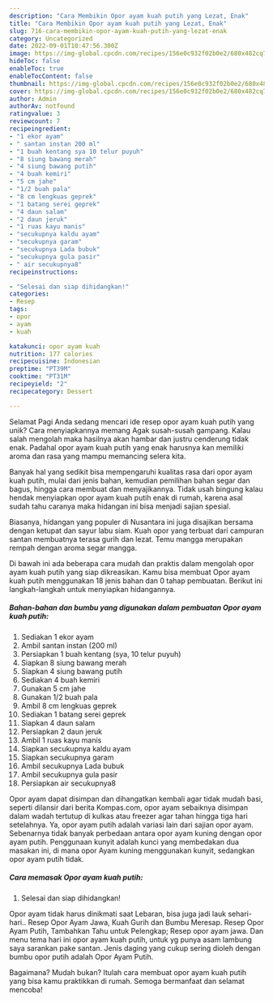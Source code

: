 ```yaml
---
description: "Cara Membikin Opor ayam kuah putih yang Lezat, Enak"
title: "Cara Membikin Opor ayam kuah putih yang Lezat, Enak"
slug: 716-cara-membikin-opor-ayam-kuah-putih-yang-lezat-enak
category: Uncategorized
date: 2022-09-01T10:47:56.300Z
image: https://img-global.cpcdn.com/recipes/156e0c932f02b0e2/680x482cq70/opor-ayam-kuah-putih-foto-resep-utama.jpg
hideToc: false
enableToc: true
enableTocContent: false
thumbnail: https://img-global.cpcdn.com/recipes/156e0c932f02b0e2/680x482cq70/opor-ayam-kuah-putih-foto-resep-utama.jpg
cover: https://img-global.cpcdn.com/recipes/156e0c932f02b0e2/680x482cq70/opor-ayam-kuah-putih-foto-resep-utama.jpg
author: Admin
authorAv: notfound
ratingvalue: 3
reviewcount: 7
recipeingredient:
- "1 ekor ayam"
- " santan instan 200 ml"
- "1 buah kentang sya 10 telur puyuh"
- "8 siung bawang merah"
- "4 siung bawang putih"
- "4 buah kemiri"
- "5 cm jahe"
- "1/2 buah pala"
- "8 cm lengkuas geprek"
- "1 batang serei geprek"
- "4 daun salam"
- "2 daun jeruk"
- "1 ruas kayu manis"
- "secukupnya kaldu ayam"
- "secukupnya garam"
- "secukupnya Lada bubuk"
- "secukupnya gula pasir"
- " air secukupnya8"
recipeinstructions:

- "Selesai dan siap dihidangkan!"
categories:
- Resep
tags:
- opor
- ayam
- kuah

katakunci: opor ayam kuah 
nutrition: 177 calories
recipecuisine: Indonesian
preptime: "PT39M"
cooktime: "PT31M"
recipeyield: "2"
recipecategory: Dessert

---
```



Selamat Pagi Anda sedang mencari ide resep opor ayam kuah putih yang unik? Cara menyiapkannya memang Agak susah-susah gampang. Kalau salah mengolah maka hasilnya akan hambar dan justru cenderung tidak enak. Padahal opor ayam kuah putih yang enak harusnya kan memiliki aroma dan rasa yang mampu memancing selera kita.


Banyak hal yang sedikit bisa mempengaruhi kualitas rasa dari opor ayam kuah putih, mulai dari jenis bahan, kemudian pemilihan bahan segar dan bagus, hingga cara membuat dan menyajikannya. Tidak usah bingung kalau hendak menyiapkan opor ayam kuah putih enak di rumah, karena asal sudah tahu caranya maka hidangan ini bisa menjadi sajian spesial.

Biasanya, hidangan yang populer di Nusantara ini juga disajikan bersama dengan ketupat dan sayur labu siam. Kuah opor yang terbuat dari campuran santan membuatnya terasa gurih dan lezat. Temu mangga merupakan rempah dengan aroma segar mangga.


Di bawah ini ada beberapa cara mudah dan praktis dalam mengolah opor ayam kuah putih yang siap dikreasikan. Kamu bisa membuat Opor ayam kuah putih menggunakan 18 jenis bahan dan 0 tahap pembuatan. Berikut ini langkah-langkah untuk menyiapkan hidangannya.

<!--inarticleads1-->

##### Bahan-bahan dan bumbu yang digunakan dalam pembuatan Opor ayam kuah putih:

1. Sediakan 1 ekor ayam
1. Ambil  santan instan (200 ml)
1. Persiapkan 1 buah kentang (sya, 10 telur puyuh)
1. Siapkan 8 siung bawang merah
1. Siapkan 4 siung bawang putih
1. Sediakan 4 buah kemiri
1. Gunakan 5 cm jahe
1. Gunakan 1/2 buah pala
1. Ambil 8 cm lengkuas geprek
1. Sediakan 1 batang serei geprek
1. Siapkan 4 daun salam
1. Persiapkan 2 daun jeruk
1. Ambil 1 ruas kayu manis
1. Siapkan secukupnya kaldu ayam
1. Siapkan secukupnya garam
1. Ambil secukupnya Lada bubuk
1. Ambil secukupnya gula pasir
1. Persiapkan  air secukupnya8


Opor ayam dapat disimpan dan dihangatkan kembali agar tidak mudah basi, seperti dilansir dari berita Kompas.com, opor ayam sebaiknya disimpan dalam wadah tertutup di kulkas atau freezer agar tahan hingga tiga hari setelahnya. Ya, opor ayam putih adalah variasi lain dari sajian opor ayam. Sebenarnya tidak banyak perbedaan antara opor ayam kuning dengan opor ayam putih. Penggunaan kunyit adalah kunci yang membedakan dua masakan ini, di mana opor Ayam kuning menggunakan kunyit, sedangkan opor ayam putih tidak. 

<!--inarticleads2-->

##### Cara memasak Opor ayam kuah putih:


1. Selesai dan siap dihidangkan!

Opor ayam tidak harus dinikmati saat Lebaran, bisa juga jadi lauk sehari-hari.. Resep Opor Ayam Jawa, Kuah Gurih dan Bumbu Meresap. Resep Opor Ayam Putih, Tambahkan Tahu untuk Pelengkap; Resep opor ayam jawa. Dan menu tema hari ini opor ayam kuah putih, untuk yg punya asam lambung saya sarankan pake santan. Jenis daging yang cukup sering dioleh dengan bumbu opor putih adalah Opor Ayam Putih. 

Bagaimana? Mudah bukan? Itulah cara membuat opor ayam kuah putih yang bisa kamu praktikkan di rumah. Semoga bermanfaat dan selamat mencoba!
